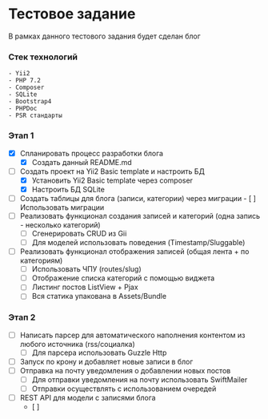 
# Тестовое задание

В рамках данного тестового задания будет сделан блог

### Стек технологий
    - Yii2
    - PHP 7.2
    - Composer
    - SQLite
    - Bootstrap4
    - PHPDoc
    - PSR cтандарты

### Этап 1
- [x] Спланировать процесс разработки блога
    - [x] Создать данный README.md
- [ ] Создать проект на Yii2 Basic template и настроить БД
    - [x] Установить Yii2 Basic template через composer
    - [x] Настроить БД SQLite
- [ ] Создать таблицы для блога (записи, категории) через миграции
       - [ ] Использовать миграции
- [ ] Реализовать функционал создания записей и категорий (одна запись - несколько категорий)
    - [ ] Сгенерировать CRUD из Gii
    - [ ] Для моделей использовать поведения (Timestamp/Sluggable)
- [ ] Реализовать функционал отображения записей (общая лента + по категориям)
    - [ ] Использовать ЧПУ (routes/slug)
    - [ ] Отображение списка категорий с помощью виджета
    - [ ] Листинг постов ListView + Pjax
    - [ ] Вся статика упакована в Assets/Bundle

### Этап 2
- [ ] Написать парсер для автоматического наполнения контентом из любого источника (rss/социалка)
    - [ ] Для парсера использовать Guzzle Http
- [ ] Запуск по крону и добавляет новые записи в блог
- [ ] Отправка на почту уведомления о добавлении новых постов
    - [ ] Для отправки уведомления на почту использовать SwiftMailer
    - [ ] Отправки осуществлять с использованием очередей
- [ ] REST API для модели с записями блога
    - [ ]
